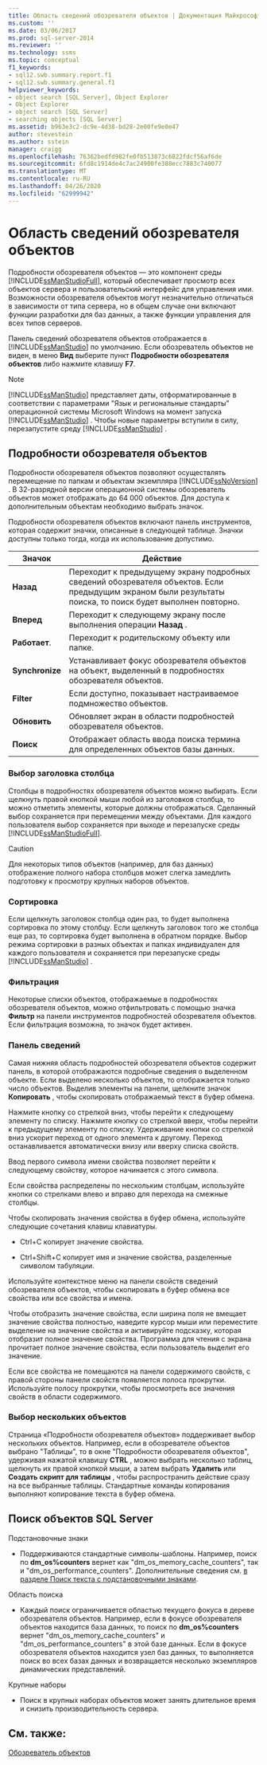 ```yaml
---
title: Область сведений обозревателя объектов | Документация Майкрософт
ms.custom: ''
ms.date: 03/06/2017
ms.prod: sql-server-2014
ms.reviewer: ''
ms.technology: ssms
ms.topic: conceptual
f1_keywords:
- sql12.swb.summary.report.f1
- sql12.swb.summary.general.f1
helpviewer_keywords:
- object search [SQL Server], Object Explorer
- Object Explorer
- object search [SQL Server]
- searching objects [SQL Server]
ms.assetid: b963e3c2-dc9e-4d38-bd28-2e00fe9e0e47
author: stevestein
ms.author: sstein
manager: craigg
ms.openlocfilehash: 76362bedfd982fe0fb513873c6822fdcf56af6de
ms.sourcegitcommit: 6fd8c1914de4c7ac24900fe388ecc7883c740077
ms.translationtype: MT
ms.contentlocale: ru-RU
ms.lasthandoff: 04/26/2020
ms.locfileid: "62999942"
---
```

# <a name="object-explorer-details-pane"></a>Область сведений обозревателя объектов
  Подробности обозревателя объектов — это компонент среды [!INCLUDE[ssManStudioFull](../../includes/ssmanstudiofull-md.md)], который обеспечивает просмотр всех объектов сервера и пользовательский интерфейс для управления ими. Возможности обозревателя объектов могут незначительно отличаться в зависимости от типа сервера, но в общем случае они включают функции разработки для баз данных, а также функции управления для всех типов серверов.  
  
 Панель сведений обозревателя объектов отображается в [!INCLUDE[ssManStudio](../../includes/ssmanstudio-md.md)] по умолчанию. Если обозреватель объектов не виден, в меню **Вид** выберите пункт **Подробности обозревателя объектов** либо нажмите клавишу **F7**.  
  
> [!NOTE]  
>  [!INCLUDE[ssManStudio](../../includes/ssmanstudio-md.md)] представляет даты, отформатированные в соответствии с параметрами "Язык и региональные стандарты" операционной системы Microsoft Windows на момент запуска [!INCLUDE[ssManStudio](../../includes/ssmanstudio-md.md)] . Чтобы новые параметры вступили в силу, перезапустите среду [!INCLUDE[ssManStudio](../../includes/ssmanstudio-md.md)] .  
  
## <a name="object-explorer-details"></a>Подробности обозревателя объектов  
 Подробности обозревателя объектов позволяют осуществлять перемещение по папкам и объектам экземпляра [!INCLUDE[ssNoVersion](../../includes/ssnoversion-md.md)] . В 32-разрядной версии операционной системы обозреватель объектов может отображать до 64 000 объектов. Для доступа к дополнительным объектам необходимо выбрать значок.  
  
 Подробности обозревателя объектов включают панель инструментов, которая содержит значки, описанные в следующей таблице. Значки доступны только тогда, когда их использование допустимо.  
  
|Значок|Действие|  
|----------|------------|  
|**Назад**|Переходит к предыдущему экрану подробных сведений обозревателя объектов. Если предыдущим экраном были результаты поиска, то поиск будет выполнен повторно.|  
|**Вперед**|Переходит к следующему экрану после выполнения операции **Назад** .|  
|**Работает**.|Переходит к родительскому объекту или папке.|  
|**Synchronize**|Устанавливает фокус обозревателя объектов на объект, выделенный в подробностях обозревателя объектов.|  
|**Filter**|Если доступно, показывает настраиваемое подмножество объектов.|  
|**Обновить**|Обновляет экран в области подробностей обозревателя объектов.|  
|**Поиск**|Отображает область ввода поиска термина для определенных объектов базы данных.|  
  
### <a name="column-header-selections"></a>Выбор заголовка столбца  
 Столбцы в подробностях обозревателя объектов можно выбирать. Если щелкнуть правой кнопкой мыши любой из заголовков столбца, то можно отметить элементы, которые должны отображаться. Сделанный выбор сохраняется при перемещении между объектами. Для каждого пользователя выбор сохраняется при выходе и перезапуске среды [!INCLUDE[ssManStudioFull](../../includes/ssmanstudiofull-md.md)].  
  
> [!CAUTION]  
>  Для некоторых типов объектов (например, для баз данных) отображение полного набора столбцов может слегка замедлить подготовку к просмотру крупных наборов объектов.  
  
### <a name="sorting"></a>Сортировка  
 Если щелкнуть заголовок столбца один раз, то будет выполнена сортировка по этому столбцу. Если щелкнуть заголовок того же столбца еще раз, то сортировка будет выполнена в обратном порядке. Выбор режима сортировки в разных объектах и папках индивидуален для каждого пользователя и сохраняется при перезапуске среды [!INCLUDE[ssManStudio](../../includes/ssmanstudio-md.md)] .  
  
### <a name="filtering"></a>Фильтрация  
 Некоторые списки объектов, отображаемые в подробностях обозревателя объектов, можно отфильтровать с помощью значка **Фильтр** на панели инструментов подробностей обозревателя объектов. Если фильтрация возможна, то значок будет активен.  
  
### <a name="details-pane"></a>Панель сведений  
 Самая нижняя область подробностей обозревателя объектов содержит панель, в которой отображаются подробные сведения о выделенном объекте. Если выделено несколько объектов, то отображается только число объектов. Выделив элементы на панели, щелкните значок **Копировать** , чтобы скопировать отображаемый текст в буфер обмена.  
  
 Нажмите кнопку со стрелкой вниз, чтобы перейти к следующему элементу по списку. Нажмите кнопку со стрелкой вверх, чтобы перейти к предыдущему элементу по списку. Удерживание кнопки со стрелкой вниз ускорит переход от одного элемента к другому. Переход останавливается автоматически внизу или вверху списка свойств.  
  
 Ввод первого символа имени свойства позволяет перейти к следующему свойству, которое начинается с этого символа.  
  
 Если свойства распределены по нескольким столбцам, используйте кнопки со стрелками влево и вправо для перехода на смежные столбцы.  
  
 Чтобы скопировать значения свойства в буфер обмена, используйте следующие сочетания клавиш клавиатуры.  
  
-   Ctrl+C копирует значение свойства.  
  
-   Ctrl+Shift+C копирует имя и значение свойства, разделенные символом табуляции.  
  
 Используйте контекстное меню на панели свойств сведений обозревателя объектов, чтобы скопировать в буфер обмена все свойства или все свойства и имена.  
  
 Чтобы отобразить значение свойства, если ширина поля не вмещает значение свойства полностью, наведите курсор мыши или переместите выделение на значение свойства и активируйте подсказку, которая отобразит полное значение свойства. Программа для чтения с экрана прочитает полное значение свойства, если пользователь выделит его значение.  
  
 Если все свойства не помещаются на панели содержимого свойств, с правой стороны панели свойств появляется полоса прокрутки. Используйте полосу прокрутки, чтобы просмотреть все значения свойств в области содержимого.  
  
### <a name="multiple-object-selection"></a>Выбор нескольких объектов  
 Страница «Подробности обозревателя объектов» поддерживает выбор нескольких объектов. Например, если в обозревателе объектов выбрано "Таблицы", то в окне "Подробности обозревателя объектов", удерживая нажатой клавишу **CTRL** , можно выбрать несколько таблиц, щелкнуть их правой кнопкой мыши, а затем выбрать **Удалить** или **Создать скрипт для таблицы** , чтобы распространить действие сразу на все выбранные таблицы. Стандартные команды копирования выполняют копирование текста в буфер обмена.  
  
## <a name="sql-server-object-search"></a>Поиск объектов SQL Server  
 Подстановочные знаки  
  
-   Поддерживаются стандартные символы-шаблоны. Например, поиск по **dm_os%counters** вернет как "dm_os_memory_cache_counters", так и "dm_os_performance_counters". Дополнительные сведения см. [в разделе Поиск текста с подстановочными знаками](../../relational-databases/scripting/search-text-with-wildcards.md).  
  
 Область поиска  
  
-   Каждый поиск ограничивается областью текущего фокуса в дереве обозревателя объектов. Например, если в фокусе обозревателя объектов находится база данных, то поиск по **dm_os%counters** вернет "dm_os_memory_cache_counters" и "dm_os_performance_counters" в этой базе данных. Если в фокусе обозревателя объектов находится узел баз данных, то выполняется поиск во всех базах данных и возвращается несколько экземпляров динамических представлений.  
  
 Крупные наборы  
  
-   Поиск в крупных наборах объектов может занять длительное время и снизить производительность сервера.  
  
## <a name="see-also"></a>См. также:  
 [Обозреватель объектов](object-explorer.md)  
  
  
